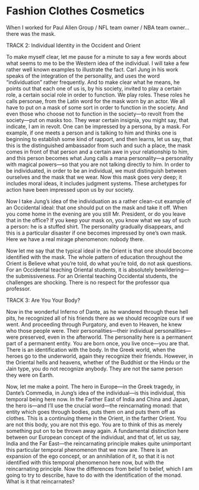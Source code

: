 # Fashion Clothes Cosmetics

When I worked for Paul Allen Group / NFL team owner / NBA team owner... there was the mask.



TRACK 2: Individual Identity in the Occident and Orient

To make myself clear, let me pause for a minute to say a few words about what seems to me to be the Western idea of the individual. I will take a few rather well known examples to illustrate the fact.
Carl Jung in his work speaks of the integration of the personality, and uses the word “individuation” rather frequently.  And to make clear what he means, he points out that each one of us is, by his society, invited to play a certain role, a certain social role in order to function. We play roles. These roles he calls personae, from the Latin word for the mask worn by an actor.
We all have to put on a mask of some sort in order to function in the society. And even those who choose not to function in the society—to revolt from the society—put on masks too. They wear certain insignia, you might say, that indicate, I am in revolt.
One can be impressed by a persona, by a mask. For example, if one meets a person and is talking to him and thinks one is beginning to establish some kind of rapport, and then learns, let us say, that this is the distinguished ambassador from such and such a place, the mask comes in front of that person and a certain awe in your relationship to him, and this person becomes what Jung calls a mana personality—a personality with magical powers—so that you are not talking directly to him.
In order to be individuated, in order to be an individual, we must distinguish between ourselves and the mask that we wear. Now this mask goes very deep; it includes moral ideas, it includes judgment systems. These archetypes for action have been impressed upon us by our society.

Now I take Jung’s idea of the individuation as a rather clean-cut example of an Occidental ideal: that one should put on the mask and take it off. When you come home in the evening are you still Mr. President, or do you leave that in the office? If you keep your mask on, you know what we say of such a person: he is a stuffed shirt. The personality gradually disappears, and this is a particular disaster if one becomes impressed by one’s own mask. Here we have a real mirage phenomenon: nobody there. 

Now let me say that the typical ideal in the Orient is that one should become identified with the mask. The whole pattern of education throughout the Orient is Believe what you’re told, do what you’re told, do not ask questions. For an Occidental teaching Oriental students, it is absolutely bewildering—the submissiveness. For an Oriental teaching Occidental students, the challenges are shocking. There is no respect for the professor qua professor.

TRACK 3:  Are You Your Body?

Now in the wonderful Inferno of Dante, as he wandered through these hell pits, he recognized all of his friends there as we should recognize ours if we went. And proceeding through Purgatory, and even to Heaven, he knew who those people were. Their personalities—their individual personalities—were preserved, even in the afterworld. The personality here is a permanent part of a permanent entity. You are born once, you live once—you are that. There is an identification with the body. In the Greek world, when the heroes go to the underworld, again they recognize their friends.
However, in the Oriental hells and heavens, whether of the Buddhist or the Hindu or the Jain type, you do not recognize anybody. They are not the same person they were on Earth.

Now, let me make a point. The hero in Europe—in the Greek tragedy, in Dante’s Commedia, in Jung’s idea of the individual—is this individual, this temporal being here now. In the Farther East of India and China and Japan, the hero is—and I’ll use the crucial word—the reincarnating monad: that entity which goes through bodies, puts them on and puts them off as clothes.
This is a continuing theme in the Orient, in the farther Orient. You are not this body, you are not this ego. You are to think of this as merely something put on to be thrown away again. A fundamental distinction here between our European concept of the individual, and that of, let us say, India and the Far East—the reincarnating principle makes quite unimportant this particular temporal phenomenon that we now are. There is an expansion of the ego concept, or an annihilation of it, so that it is not identified with this temporal phenomenon here now, but with the reincarnating principle. Now the differences from belief to belief, which I am going to try to describe, have to do with the identification of the monad. What is it that reincarnates?
 



